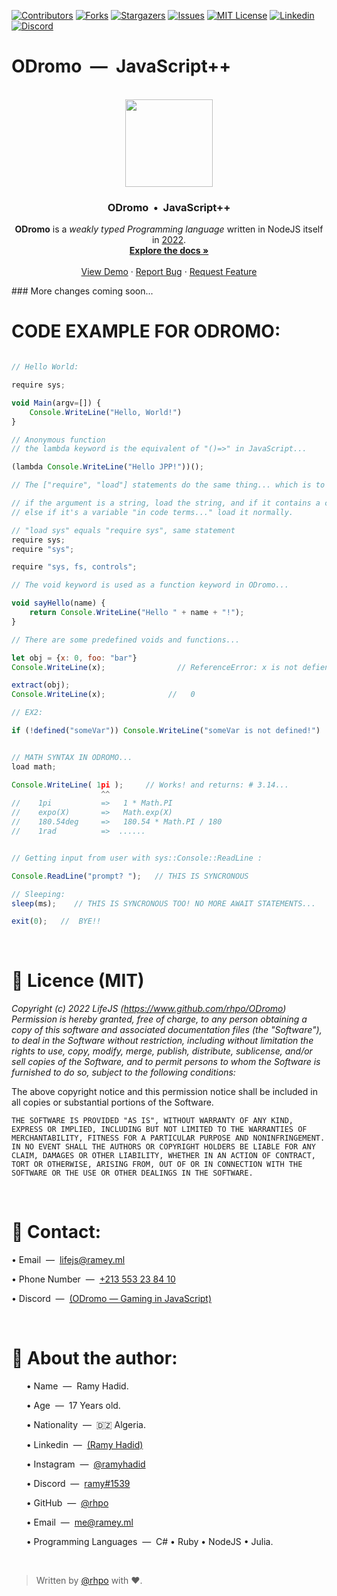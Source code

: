 
[![Contributors][contributors-shield]][contributors-url]
[![Forks][forks-shield]][forks-url]
[![Stargazers][stars-shield]][stars-url]
[![Issues][issues-shield]][issues-url]
[![MIT License][license-shield]][license-url]
[![Linkedin][linkedin-shield]][linkedin-url]
[![Discord][discord-shield]][discord-url]
 
# ODromo &nbsp;&horbar;&nbsp; JavaScript++
<div align="center">
<br>
   <!--img src="https://i.ibb.co/Fwk65L4/LIFE.png" width="95"-->   
   <img src="https://cdn.discordapp.com/attachments/811247975111065630/1016331484921085952/o.png" width="140">
   <h3 align="center">ODromo &nbsp;&bull;&nbsp; JavaScript++</h3>

  <p align="center">
    <strong>ODromo</strong> is a <i>weakly typed Programming language</i> written in NodeJS itself in <u>2022</u>.
    <br />
    <a href="https://github.com/rhpo/ODromo/tree/main/docs"><strong>Explore the docs »</strong></a>
    <br />
    <br />
    <a href="https://rhpo.github.io/ODromo/demo/mario-game/">View Demo</a>
    ·
    <a href="https://github.com/rhpo/ODromo/issues">Report Bug</a>
    ·
    <a href="mailto:lifejs@ramey.ml">Request Feature</a>
  </p>
   
</div>

</center> 
### More changes coming soon...

# CODE EXAMPLE FOR ODROMO:
```js

// Hello World:

require sys;

void Main(argv=[]) {
    Console.WriteLine("Hello, World!")
}

// Anonymous function
// the lambda keyword is the equivalent of "()=>" in JavaScript...

(lambda Console.WriteLine("Hello JPP!"))();

// The ["require", "load"] statements do the same thing... which is to load native JPP modules from the interpreter;

// if the argument is a string, load the string, and if it contains a comma, load all modules separated...
// else if it's a variable "in code terms..." load it normally.

// "load sys" equals "require sys", same statement
require sys;
require "sys";

require "sys, fs, controls";

// The void keyword is used as a function keyword in ODromo...

void sayHello(name) {
    return Console.WriteLine("Hello " + name + "!");
}

// There are some predefined voids and functions...

let obj = {x: 0, foo: "bar"}
Console.WriteLine(x);                // ReferenceError: x is not defiend.

extract(obj);
Console.WriteLine(x);              //   0

// EX2:

if (!defined("someVar")) Console.WriteLine("someVar is not defined!")


// MATH SYNTAX IN ODROMO...
load math;

Console.WriteLine( 1pi );     // Works! and returns: # 3.14...
                    ^^  
//    1pi           =>   1 * Math.PI
//    expo(X)       =>   Math.exp(X)
//    180.54deg     =>   180.54 * Math.PI / 180
//    1rad          =>  ......


// Getting input from user with sys::Console::ReadLine :

Console.ReadLine("prompt? ");   // THIS IS SYNCRONOUS

// Sleeping:
sleep(ms);    // THIS IS SYNCRONOUS TOO! NO MORE AWAIT STATEMENTS...

exit(0);   //  BYE!!

```

<br>
<h1 name="license">📜 Licence (MIT)</h1>

*Copyright (c) 2022 LifeJS (https://www.github.com/rhpo/ODromo) Permission is hereby granted, free of charge, to any person obtaining a copy of this software and associated documentation files (the "Software"), to deal in the Software without restriction, including without limitation the rights to use, copy, modify, merge, publish, distribute, sublicense, and/or sell copies of the Software, and to permit persons to whom the Software is furnished to do so, subject to the following conditions:*

The above copyright notice and this permission notice shall be included in all copies or substantial portions of the Software.

```THE SOFTWARE IS PROVIDED "AS IS", WITHOUT WARRANTY OF ANY KIND, EXPRESS OR IMPLIED, INCLUDING BUT NOT LIMITED TO THE WARRANTIES OF MERCHANTABILITY, FITNESS FOR A PARTICULAR PURPOSE AND NONINFRINGEMENT. IN NO EVENT SHALL THE AUTHORS OR COPYRIGHT HOLDERS BE LIABLE FOR ANY CLAIM, DAMAGES OR OTHER LIABILITY, WHETHER IN AN ACTION OF CONTRACT, TORT OR OTHERWISE, ARISING FROM, OUT OF OR IN CONNECTION WITH THE SOFTWARE OR THE USE OR OTHER DEALINGS IN THE SOFTWARE.```

<br>
<h1 name="contact">👋 Contact:</h1>
    <p>&bull; Email &nbsp;&horbar;&nbsp; <a href="mailto:lifejs@ramey.ml">lifejs@ramey.ml</a></p>
    <p>&bull; Phone Number &nbsp;&horbar;&nbsp; <a href="tel:+213553238410">+213 553 23 84 10</a></p>
    <p>&bull; Discord &nbsp;&horbar;&nbsp; <a href="https://discord.gg/XXa7PpnMbq">(ODromo  ―  Gaming in JavaScript)</a></p>
<br>
<h1 name="about-author">👤 About the author:</h1>
<ul>
    <p>&bull; Name &nbsp;&horbar;&nbsp; Ramy Hadid.</p>
    <p>&bull; Age &nbsp;&horbar;&nbsp; 17 Years old.</p>
    <p>&bull; Nationality &nbsp;&horbar;&nbsp; 🇩🇿 Algeria.</p>
    <p>&bull; Linkedin &nbsp;&horbar;&nbsp; <a href="https://www.linkedin.com/in/ramy-hadid-15aa70243/">(Ramy Hadid)</a></p>
    <p>&bull; Instagram &nbsp;&horbar;&nbsp; <a href="https://www.linkedin.com/in/ramy-hadid-15aa70243/">@ramyhadid</a></p>
        <p>&bull; Discord &nbsp;&horbar;&nbsp; <a href="https://discord.com/users/751901651622690927">ramy#1539</a></p>
    <p>&bull; GitHub &nbsp;&horbar;&nbsp; <a href="https://www.github.com/rhpo">@rhpo</a></p>
    <p>&bull; Email &nbsp;&horbar;&nbsp; <a href="mailto:me@ramey.ml">me@ramey.ml</a></p>
    <p>&bull; Programming Languages &nbsp;&horbar;&nbsp; C# &bull; Ruby &bull; NodeJS &bull; Julia.</p>
</ul>

<br>

> Written by <a href="https://www.github.com/rhpo">@rhpo</a> with ❤️.

[contributors-shield]: https://img.shields.io/github/contributors/rhpo/ODromo?style=for-the-badge
[contributors-url]: https://github.com/rhpo/ODromo/graphs/contributors
[forks-shield]: https://img.shields.io/github/forks/rhpo/ODromo?style=for-the-badge
[forks-url]: https://github.com/rhpo/ODromo/network/members
[stars-shield]: https://img.shields.io/github/stars/rhpo/ODromo?style=for-the-badge
[stars-url]: https://github.com/rhpo/ODromo/stargazers
[issues-shield]: https://img.shields.io/github/issues/rhpo/ODromo?style=for-the-badge
[issues-url]: https://github.com/rhpo/ODromo/issues
[license-shield]: https://img.shields.io/github/license/rhpo/ODromo?style=for-the-badge
[license-url]: https://github.com/rhpo/ODromo/blob/master/LICENSE
[linkedin-shield]: https://img.shields.io/badge/-LinkedIn-black.svg?style=for-the-badge&logo=linkedin&colorB=555
[discord-shield]: https://img.shields.io/discord/1006994262174478377?color=7289da&label=Discord&logo=discord&logoColor=white&style=for-the-badge
[discord-url]: https://discord.gg/XXa7PpnMbq
[linkedin-url]: https://www.linkedin.com/in/ramy-hadid-15aa70243/

